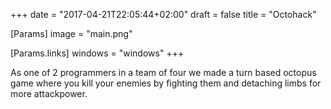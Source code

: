 +++
date = "2017-04-21T22:05:44+02:00"
draft = false
title = "Octohack"

[Params]
image = "main.png"

[Params.links]
windows = "windows"
+++

As one of 2 programmers in a team of four we made a turn based octopus game where you kill your enemies by fighting them and detaching limbs for more attackpower.
